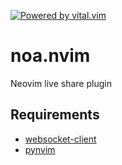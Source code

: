 [![Powered by vital.vim](https://img.shields.io/badge/powered%20by-vital.vim-80273f.svg)](https://github.com/vim-jp/vital.vim)

# noa.nvim
Neovim live share plugin

## Requirements
- [websocket-client](https://github.com/websocket-client/websocket-client)
- [pynvim](https://github.com/neovim/pynvim)
